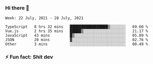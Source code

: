 ### Hi there 👋
<!--START_SECTION:waka-->
```text
Week: 22 July, 2021 - 28 July, 2021

TypeScript   8 hrs 32 mins   █████████████████▒░░░░░░░   69.60 % 
Vue.js       2 hrs 35 mins   █████▒░░░░░░░░░░░░░░░░░░░   21.17 % 
JavaScript   43 mins         █▒░░░░░░░░░░░░░░░░░░░░░░░   05.89 % 
JSON         20 mins         ▓░░░░░░░░░░░░░░░░░░░░░░░░   02.76 % 
Other        3 mins          ░░░░░░░░░░░░░░░░░░░░░░░░░   00.49 % 
```
<!--END_SECTION:waka-->
<!--
**TG4LAaron/TG4LAaron** is a ✨ _special_ ✨ repository because its `README.md` (this file) appears on your GitHub profile.

Here are some ideas to get you started:

- 🔭 I’m currently working on ...
- 🌱 I’m currently learning ...
- 👯 I’m looking to collaborate on ...
- 🤔 I’m looking for help with ...
- 💬 Ask me about ...
- 📫 How to reach me: ...
- 😄 Pronouns: ...
- ⚡ Fun fact: ...
-->
### ⚡ Fun fact: Shit dev
